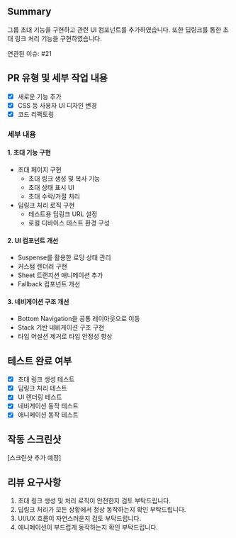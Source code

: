 ## Summary

그룹 초대 기능을 구현하고 관련 UI 컴포넌트를 추가하였습니다. 또한 딥링크를 통한 초대 링크 처리 기능을 구현하였습니다.

연관된 이슈: #21

## PR 유형 및 세부 작업 내용

- [x] 새로운 기능 추가
- [x] CSS 등 사용자 UI 디자인 변경
- [x] 코드 리팩토링

### 세부 내용

#### 1. 초대 기능 구현

- 초대 페이지 구현
  - 초대 링크 생성 및 복사 기능
  - 초대 상태 표시 UI
  - 초대 수락/거절 처리
- 딥링크 처리 로직 구현
  - 테스트용 딥링크 URL 설정
  - 로컬 디바이스 테스트 환경 구성

#### 2. UI 컴포넌트 개선

- Suspense를 활용한 로딩 상태 관리
- 커스텀 렌더러 구현
- Sheet 트랜지션 애니메이션 추가
- Fallback 컴포넌트 개선

#### 3. 네비게이션 구조 개선

- Bottom Navigation을 공통 레이아웃으로 이동
- Stack 기반 네비게이션 구조 구현
- 타입 어설션 제거로 타입 안정성 향상

## 테스트 완료 여부

- [x] 초대 링크 생성 테스트
- [x] 딥링크 처리 테스트
- [x] UI 렌더링 테스트
- [x] 네비게이션 동작 테스트
- [x] 애니메이션 동작 테스트

## 작동 스크린샷

[스크린샷 추가 예정]

## 리뷰 요구사항

1. 초대 링크 생성 및 처리 로직이 안전한지 검토 부탁드립니다.
2. 딥링크 처리가 모든 상황에서 정상 동작하는지 확인 부탁드립니다.
3. UI/UX 흐름이 자연스러운지 검토 부탁드립니다.
4. 애니메이션이 부드럽게 동작하는지 확인 부탁드립니다.
